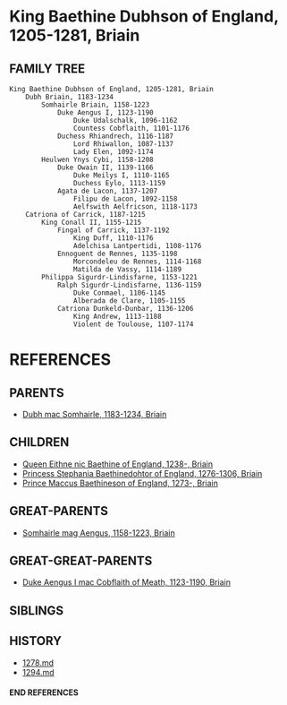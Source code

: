 # King Baethine Dubhson of England, 1205-1281, Briain

## FAMILY TREE
```
King Baethine Dubhson of England, 1205-1281, Briain
    Dubh Briain, 1183-1234
        Somhairle Briain, 1158-1223
            Duke Aengus I, 1123-1190
                Duke Udalschalk, 1096-1162
                Countess Cobflaith, 1101-1176
            Duchess Rhiandrech, 1116-1187
                Lord Rhiwallon, 1087-1137
                Lady Elen, 1092-1174
        Heulwen Ynys Cybi, 1158-1208
            Duke Owain II, 1139-1166
                Duke Meilys I, 1110-1165
                Duchess Eylo, 1113-1159
            Agata de Lacon, 1137-1207
                Filipu de Lacon, 1092-1158
                Aelfswith Aelfricson, 1118-1173
    Catriona of Carrick, 1187-1215
        King Conall II, 1155-1215
            Fingal of Carrick, 1137-1192
                King Duff, 1110-1176
                Adelchisa Lantpertidi, 1108-1176    
            Ennoguent de Rennes, 1135-1198
                Morcondeleu de Rennes, 1114-1168
                Matilda de Vassy, 1114-1189
        Philippa Sigurdr-Lindisfarne, 1153-1221
            Ralph Sigurdr-Lindisfarne, 1136-1159
                Duke Conmael, 1106-1145
                Alberada de Clare, 1105-1155
            Catriona Dunkeld-Dunbar, 1136-1206
                King Andrew, 1113-1188
                Violent de Toulouse, 1107-1174
```


# REFERENCES

## PARENTS 
* [Dubh mac Somhairle, 1183-1234, Briain](dubh_mac_somhairle_1183.md)

## CHILDREN 
* [Queen Eithne nic Baethine of England, 1238-, Briain](eithne_nic_baethine_1238.md)
* [Princess Stephania Baethinedohtor of England, 1276-1306, Briain](stephania_baethinedohtor_1276.md)
* [Prince Maccus Baethineson of England, 1273-, Briain](maccus_baethineson_1273.md)

## GREAT-PARENTS 
* [Somhairle mag Aengus, 1158-1223, Briain](somhairle_mag_aengus_1158.md)

## GREAT-GREAT-PARENTS 
* [Duke Aengus I mac Cobflaith of Meath, 1123-1190, Briain](aengus_i_mac_cobflaith_1123.md)
## SIBLINGS

 
## HISTORY
* [1278.md](../h/1278.md)
* [1294.md](../h/1294.md)

#### END REFERENCES
